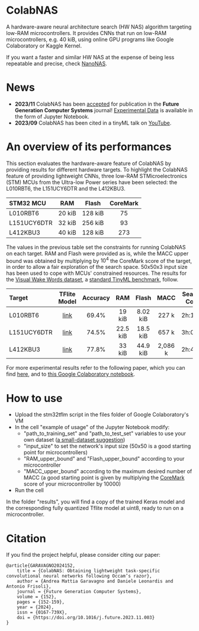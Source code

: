 # ColabNAS
A hardware-aware neural architecture search (HW NAS) algorithm targeting low-RAM microcontrollers. It provides CNNs that run on low-RAM microcontrollers, e.g. 40 kiB, using online GPU programs like Google Colaboratory or Kaggle Kernel.

If you want a faster and similar HW NAS at the expense of being less repeatable and precise, check [NanoNAS](https://github.com/AndreaMattiaGaravagno/NanoNAS).

# News
* **2023/11** ColabNAS has been [accepted](https://www.sciencedirect.com/science/article/pii/S0167739X23004028) for publication in the **Future Generation Computer Systems** journal! [Experimental Data](https://drive.google.com/drive/folders/14wkOeM7TcNkZLpWwrVJRjHrxt0LG_7Ad?usp=sharing) is available in the form of Jupyter Notebook.
* **2023/09** ColabNAS has been cited in a tinyML talk on [YouTube](https://www.youtube.com/watch?v=syY4mwSeC6Q).

# An overview of its performances
This section evaluates the hardware-aware feature of ColabNAS by providing results for different hardware targets. To highlight the ColabNAS feature of providing lightweight CNNs, three low-RAM STMicroelectronics (STM) MCUs from the Ultra-low Power series have been selected: the L010RBT6, the L151UCY6DTR and the L412KBU3.

| STM32 MCU   | RAM    | Flash   | CoreMark |
| :---        | :---:  | :---:   | :---:    |
| L010RBT6    | 20 kiB | 128 kiB | 75       | 
| L151UCY6DTR | 32 kiB | 256 kiB | 93       |
| L412KBU3    | 40 kiB | 128 kiB | 273      |

The values in the previous table set the constraints for running ColabNAS on each target. RAM and Flash were provided as is, while the MACC upper bound was obtained by multiplying by $10^{4}$ the CoreMark score of the target, in order to allow a fair exploration of the search space. 50x50x3 input size has been used to cope with MCUs' constrained resources. The results for the [Visual Wake Words dataset](https://arxiv.org/abs/1906.05721), a [standard TinyML benchmark](https://arxiv.org/abs/2003.04821), follow.

| Target      | TFlite Model | Accuracy | RAM      | Flash    | MACC    | Search Cost |
| :---        | :---:        | :---:    | :---:    | :---:    | :---:   | :---:       |
| L010RBT6    | [link](https://drive.google.com/file/d/103XvW4AlDvXwXaIPEtcK3RtAjTlY7Qif/view?usp=drive_link) | 69.4%    | 19 kiB   | 8.02 kiB | 227 k   | 2h:11m      | 
| L151UCY6DTR | [link](https://drive.google.com/file/d/1-iR347s0TgHGNbCbt3UQBXZ9aulN0st0/view?usp=drive_link) | 74.5%    | 22.5 kiB | 18.5 kiB | 657 k   | 3h:04m      |
| L412KBU3    | [link](https://drive.google.com/file/d/10f_9eumbIQwTHg0HQJBNdkfezcvpU15y/view?usp=drive_link) | 77.8%    | 33 kiB   | 44.9 kiB | 2,086 k | 2h:47m      |

For more experimental results refer to the following paper, which you can find [here](https://arxiv.org/abs/2212.07700), and to [this Google Colaboratory notebook](https://colab.research.google.com/drive/1VeTPJxo_klFdav727n-YXkjOQUcjTj9w?usp=drive_link). 

# How to use

* Upload the stm32tflm script in the files folder of Google Colaboratory's VM
* In the cell "example of usage" of the Jupyter Notebook modify: 
  * "path_to_training_set" and "path_to_test_set" variables to use your own dataset ([a small-dataset suggestion](https://www.kaggle.com/datasets/hasnainjaved/melanoma-skin-cancer-dataset-of-10000-images?resource=download))
  * "input_size" to set the network's input size (50x50 is a good starting point for microcontrollers)
  * "RAM_upper_bound" and "Flash_upper_bound" according to your microcontroller
  * "MACC_upper_bound" according to the maximum desired number of MACC (a good starting point is given by multiplying the [CoreMark](https://www.eembc.org/coremark/) score of your microcontroller by 10000)
* Run the cell

In the folder "results", you will find a copy of the trained Keras model and the corresponding fully quantized Tflite model at uint8, ready to run on a microcontroller.

# Citation
If you find the project helpful, please consider citing our paper:

    @article{GARAVAGNO2024152,
        title = {ColabNAS: Obtaining lightweight task-specific convolutional neural networks following Occam’s razor},
        author = {Andrea Mattia Garavagno and Daniele Leonardis and Antonio Frisoli},
        journal = {Future Generation Computer Systems},
        volume = {152},
        pages = {152-159},
        year = {2024},
        issn = {0167-739X},
        doi = {https://doi.org/10.1016/j.future.2023.11.003}
    }
